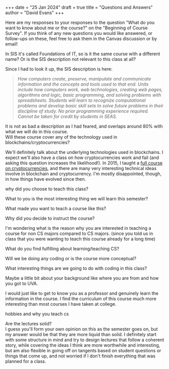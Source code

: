 +++
date = "25 Jan 2024"
draft = true
title = "Questions and Answers"
author = "David Evans"
+++

Here are my responses to your responses to the question "What do you want to know about me or the course?" on the "Beginning of Course Survey". If you think of any new questions you would like answered, or follow-ups on these, feel free to ask them in the Canvas discussion or by email!



<div class="question">
In SIS it's called Foundations of IT, so is it the same course with a different name? Or is the SIS description not relevant to this class at all?
</div>
<div class="answer">

Since I had to look it up, the SIS description is here:
<blockquote>
<em> 
How computers create, preserve, manipulate and communicate information and the concepts and tools used to that end. Units include how computers work, web technologies, creating web pages, algorithms and logic, basic programming, and solving problems with spreadsheets. Students will learn to recognize computational problems and develop basic skill sets to solve future problems in their discipline of study. No prior programming experience required. Cannot be taken for credit by students in SEAS.
</em>
</blockquote>
It is not as bad a description as I had feared, and overlaps around 80% with what we will do in this course.

</div>


<div class="question">
Will these course cover any of the technology used in blockchains/cryptocurrencies?
</div>
<div class="answer">

We'll definitely talk about the underlying technologies used in blockchains. I expect we'll also have a class on how cryptocurrencies work and fail (and asking this question increases the likelihood!). In 2015, I taught a [full course on cryptocurrencies](https://bitcoin-class.org/), and there are many very interesting technical ideas involve in blockchain and cryptocurrency. I'm mostly disappointed, though, in how things have evolved since then.
</div>

why did you choose to teach this class?

What to you is the most interesting thing we will learn this semester? 


What made you want to teach a course like this?

Why did you decide to instruct the course?

I'm wondering what is the reason why you are interested in teaching a course for non CS majors compared to CS  majors. (since you told us in class that you were wanting to teach this course already for a long time)

What do you find fulfilling about learning/teaching CS?


Will we be doing any coding or is the course more conceptual?

What interesting things are we going to do with coding in this class?


Maybe a little bit about your background like where you are from and how you got to UVA. 

I would just like to get to know you as a professor and genuinely learn the information in the course. I find the curriculum of this course much more interesting than most courses I have taken at college. 

hobbies and why you teach cs



<div class="question">
Are the lectures solid?
</div>
<div class="answer">
I guess you'll form your own opinion on this as the semester goes on, but my answer would be that they are more liquid than solid. I definitely start with some structure in mind and try to design lectures that follow a coherent story, while covering the ideas I think are more worthwhile and interesting, but am also flexible in going off on tangents based on student questions or things that come up, and not worried if I don't finish everything that was planned for a class. 
</div>








































































































